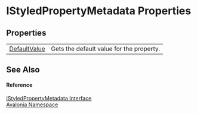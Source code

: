 # IStyledPropertyMetadata Properties




## Properties
<table>
<tr>
<td><a href="P_Avalonia_IStyledPropertyMetadata_DefaultValue">DefaultValue</a></td>
<td>Gets the default value for the property.</td>
</tr>
</table>

## See Also


#### Reference
<a href="T_Avalonia_IStyledPropertyMetadata">IStyledPropertyMetadata Interface</a>  
<a href="N_Avalonia">Avalonia Namespace</a>  
